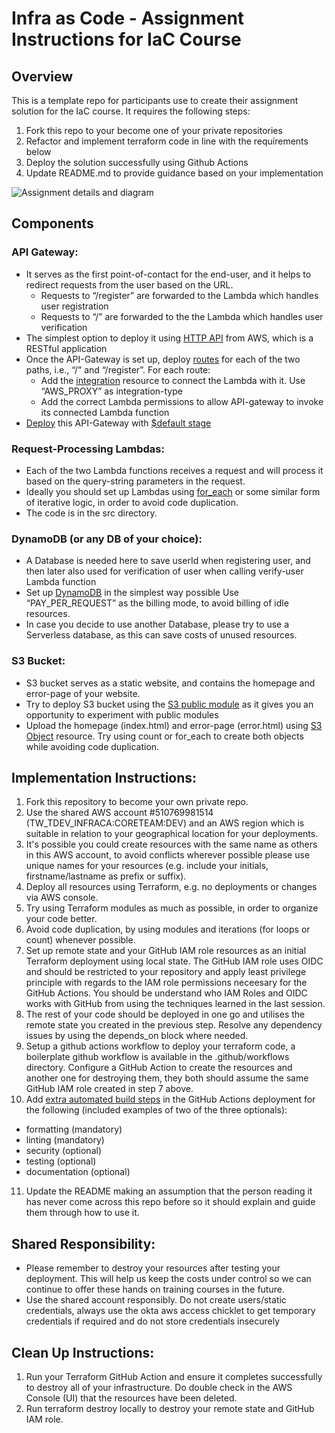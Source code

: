 # Infra as Code - Assignment Instructions for IaC Course

## Overview

This is a template repo for participants use to create their assignment solution for the IaC course.  It requires the following steps:

1. Fork this repo to your become one of your private repositories
2. Refactor and implement terraform code in line with the requirements below
3. Deploy the solution successfully using Github Actions
4. Update README.md to provide guidance based on your implementation

![Assignment details and diagram](https://github.com/twlabs/infra-as-code-assignment/blob/main/images/assignment.png)


## Components

### API Gateway:

- It serves as the first point-of-contact for the end-user, and it helps to redirect requests from the user based on the URL.
  - Requests to “/register” are forwarded to the Lambda which handles user registration
  - Requests to “/” are forwarded to the the Lambda which handles user verification
- The simplest option to deploy it using [HTTP API](https://docs.aws.amazon.com/apigateway/latest/developerguide/http-api.html) from AWS, which is a RESTful application
- Once the API-Gateway is set up, deploy [routes](https://docs.aws.amazon.com/apigateway/latest/developerguide/http-api-develop-routes.html) for each of the two paths, i.e., “/” and “/register”. For each route:
  - Add the [integration](https://registry.terraform.io/providers/hashicorp/aws/latest/docs/resources/apigatewayv2_integration) resource to connect the Lambda with it. Use  “AWS_PROXY” as integration-type
  - Add the correct Lambda permissions to allow API-gateway to invoke its connected Lambda function
- [Deploy](https://registry.terraform.io/providers/hashicorp/aws/latest/docs/resources/apigatewayv2_deployment) this API-Gateway with [$default stage](https://docs.aws.amazon.com/apigateway/latest/developerguide/http-api-stages.html)


### Request-Processing Lambdas:

- Each of the two Lambda functions receives a request and will process it based on the query-string parameters in the request.
- Ideally you should set up Lambdas using [for_each](https://developer.hashicorp.com/terraform/language/meta-arguments/for_each) or some similar form of iterative logic, in order to avoid code duplication.
- The code is in the src directory.


### DynamoDB (or any DB of your choice):
- A Database is needed here to save userId when registering user, and then later also used for verification of user when calling verify-user Lambda function
- Set up [DynamoDB](https://registry.terraform.io/providers/hashicorp/aws/latest/docs/resources/dynamodb_table) in the simplest way possible
Use “PAY_PER_REQUEST” as the billing mode, to avoid billing of idle resources.
- In case you decide to use another Database, please try to use a Serverless database, as this can save costs of unused resources.


### S3 Bucket:
- S3 bucket serves as a static website, and contains the homepage and error-page of your website.
- Try to deploy S3 bucket using the [S3 public module](https://registry.terraform.io/modules/terraform-aws-modules/s3-bucket/aws/latest) as it gives you an opportunity to experiment with public modules
- Upload the homepage (index.html) and error-page (error.html) using [S3 Object](https://registry.terraform.io/providers/hashicorp/aws/latest/docs/resources/s3_object) resource. Try using count or for_each to create both objects while avoiding code duplication.


## Implementation Instructions:
1. Fork this repository to become your own private repo.
2. Use the shared AWS account #510769981514 (TW_TDEV_INFRACA:CORETEAM:DEV) and an AWS region which is suitable in relation to your geographical location for your deployments.
3. It's possible you could create resources with the same name as others in this AWS account, to avoid conflicts wherever possible please use unique names for your resources (e.g. include your initials, firstname/lastname as prefix or suffix).
4. Deploy all resources using Terraform, e.g. no deployments or changes via AWS console.
5. Try using Terraform modules as much as possible, in order to organize your code better.
6. Avoid code duplication, by using modules and iterations (for loops or count) whenever possible.
7. Set up remote state and your GitHub IAM role resources as an initial Terraform deployment using local state.  The GitHub IAM role uses OIDC and should be restricted to your repository and apply least privilege principle with regards to the IAM role permissions neceesary for the GitHub Actions.  You should be understand who IAM Roles and OIDC works with GitHub from using the techniques learned in the last session.
8. The rest of your code should be deployed in one go and utilises the remote state you created in the previous step. Resolve any dependency issues by using the depends_on block where needed.
9. Setup a github actions workflow to deploy your terraform code, a boilerplate github workflow is available in the .github/workflows directory.
Configure a GitHub Action to create the resources and another one for destroying them, they both should assume the same GitHub IAM role created in step 7 above.
10. Add [extra automated build steps](https://docs.google.com/presentation/d/1468DXJZPzhKKLAlxz6z7zhvYlkNLOaSCHztUYbQNKAI/edit#slide=id.g2c02383fe93_0_0) in the GitHub Actions deployment for the following (included examples of two of the three optionals):
  - formatting (mandatory)
  - linting (mandatory)
  - security (optional)
  - testing (optional)
  - documentation (optional)
11. Update the README making an assumption that the person reading it has never come across this repo before so it should explain and guide them through how to use it.


## Shared Responsibility:
- Please remember to destroy your resources after testing your deployment. This will help us keep the costs under control so we can continue to offer these hands on training courses in the future. 
- Use the shared account responsibly.  Do not create users/static credentials, always use the okta aws access chicklet to get temporary credentials if required and do not store credentials insecurely


## Clean Up Instructions:
1. Run your Terraform GitHub Action and ensure it completes successfully to destroy all of your infrastructure.  Do double check in the AWS Console (UI) that the resources have been deleted.
2. Run terraform destroy locally to destroy your remote state and GitHub IAM role.
